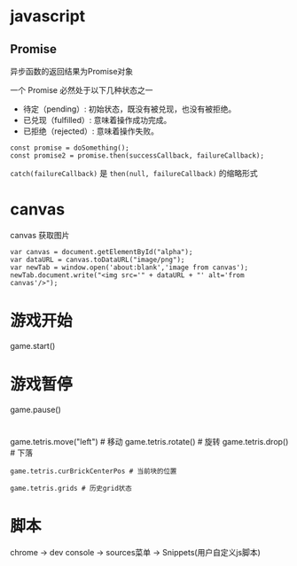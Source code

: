 
# javascript

## Promise

异步函数的返回结果为Promise对象

一个 Promise 必然处于以下几种状态之一
- 待定（pending）: 初始状态，既没有被兑现，也没有被拒绝。
- 已兑现（fulfilled）: 意味着操作成功完成。
- 已拒绝（rejected）: 意味着操作失败。


```
const promise = doSomething();
const promise2 = promise.then(successCallback, failureCallback);
```

`catch(failureCallback)` 是 `then(null, failureCallback)` 的缩略形式



# canvas
canvas 获取图片
```
var canvas = document.getElementById("alpha");
var dataURL = canvas.toDataURL("image/png");
var newTab = window.open('about:blank','image from canvas');
newTab.document.write("<img src='" + dataURL + "' alt='from canvas'/>");
```

# 游戏开始
game.start()


# 游戏暂停
game.pause()


# 
game.tetris.move("left")  # 移动
game.tetris.rotate() # 旋转
game.tetris.drop() # 下落

```
game.tetris.curBrickCenterPos # 当前块的位置

game.tetris.grids # 历史grid状态
```


# 脚本
chrome -> dev console -> sources菜单 -> Snippets(用户自定义js脚本)